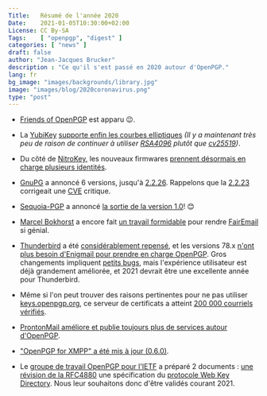 ```yaml
---
Title:   Résumé de l'année 2020
Date:    2021-01-05T10:30:00+02:00
License: CC By-SA
Tags:    [ "openpgp", "digest" ]
categories: [ "news" ]
draft: false
author: "Jean-Jacques Brucker"
description : "Ce qu'il s'est passé en 2020 autour d'OpenPGP."
lang: fr
bg_image: "images/backgrounds/library.jpg"
image: "images/blog/2020coronavirus.png"
type: "post"
---
```


* [Friends of OpenPGP](https://foopgp.org/about) est apparu 😉.

* La [YubiKey](https://www.yubico.com/fr/product/yubikey-5-nfc/) [supporte enfin les courbes elliptiques](https://support.yubico.com/hc/en-us/articles/360016649139-YubiKey-5-2-3-Enhancements-to-OpenPGP-3-4-Support) *(Il y a maintenant très peu de raison de continuer à utiliser [RSA4096](https://en.wikipedia.org/wiki/RSA_(cryptosystem)) plutôt que [cv25519](https://en.wikipedia.org/wiki/Curve25519))*.

* Du côté de [NitroKey](https://shop.nitrokey.com/shop/product/nk-sta-nitrokey-start-6), les nouveaux firmwares [prennent désormais en charge plusieurs identités](https://www.nitrokey.com/news/2020/new-firmware-multiple-identities-and-pgp-keys-one-nitrokey-start).

* [GnuPG](https://gnupg.org/) a annoncé 6 versions, jusqu'à [2.2.26](https://lists.gnupg.org/pipermail/gnupg-announce/2020q4/000451.html). Rappelons que la [2.2.23](https://lists.gnupg.org/pipermail/gnupg-announce/2020q3/000448.html) corrigeait une [CVE](https://cve.mitre.org/cgi-bin/cvename.cgi?name=CVE-2020-25125) critique.

* [Sequoia-PGP](https://sequoia-pgp.org/) a annoncé [la sortie de la version 1.0](https://sequoia-pgp.org/blog/2020/12/16/202012-1.0/)! 😊

* [Marcel Bokhorst](https://github.com/M66B/) a encore fait [un travail formidable](https://github.com/M66B?tab=overview&from=2020-12-01&to=2020-12-31) pour rendre [FairEmail](http://www.faircode.eu/) si génial.

* [Thunderbird](https://www.thunderbird.net/en-US/) a été [considérablement repensé](https://blog.thunderbird.net/2020/07/whats-new-in-thunderbird-78/), et les versions 78.x [n'ont plus besoin d'Enigmail pour prendre en charge OpenPGP](https://blog.thunderbird.net/2020/09/openpgp-in-thunderbird-78/). Gros changements impliquent [petits bugs](https://bugzilla.mozilla.org/buglist.cgi?quicksearch=openpgp), mais l'expérience utilisateur est déjà grandement améliorée, et 2021 devrait être une excellente année pour Thunderbird.

* Même si l'on peut trouver des raisons pertinentes pour ne pas utiliser [keys.openpgp.org](https://keys.openpgp.org), ce serveur de certificats a atteint [200 000 courriels vérifiés](https://keys.openpgp.org/about/stats).

* [ProntonMail améliore et publie toujours plus de services autour d'OpenPGP](https://protonmail.com/blog/).

* ["OpenPGP for XMPP" a été mis à jour (0.6.0)](https://xmpp.org/extensions/xep-0373.html).

* Le [groupe de travail OpenPGP pour l'IETF](https://datatracker.ietf.org/wg/openpgp/about/) a préparé 2 documents : [une révision de la RFC4880](https://datatracker.ietf.org/doc/draft-ietf-openpgp-rfc4880bis/) une spécification du [protocole Web Key Directory](https://datatracker.ietf.org/doc/draft-koch-openpgp-webkey-service/). Nous leur souhaitons donc d'être validés courant 2021.


